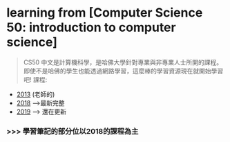 # learning from [Computer Science 50: introduction to computer science]
> CS50 中文是計算機科學，是哈佛大學針對專業與非專業人士所開的課程。即使不是哈佛的學生也能透過網路學習，這麼棒的學習資源現在就開始學習吧!
課程:
- [2013](http://cs50.tv/2013/fall/) (老師的)
- [2018](https://cs50.harvard.edu/college/2018/fall/weeks/) -->最新完整
- [2019](https://cs50.harvard.edu/college/) --> 還在更新

### >>> 學習筆記的部分位以2018的課程為主
